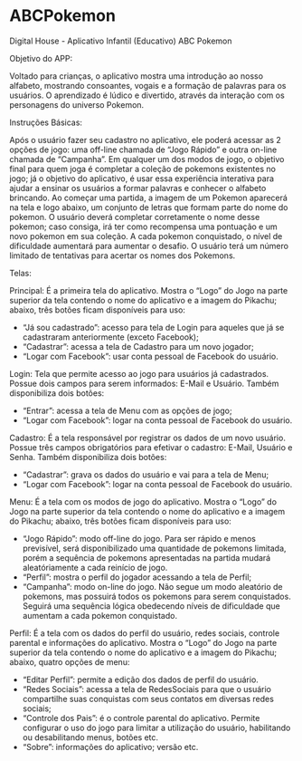 # ABCPokemon
Digital House -  Aplicativo Infantil (Educativo) ABC Pokemon


Objetivo do APP:

Voltado para crianças, o aplicativo mostra uma introdução ao nosso alfabeto, mostrando consoantes, vogais e a formação de palavras para os usuários. O aprendizado é lúdico e divertido, através da interação com os personagens do universo Pokemon.

Instruções Básicas:

Após o usuário fazer seu cadastro no aplicativo, ele poderá acessar  as 2 opções de jogo: uma off-line chamada de “Jogo Rápido” e outra on-line chamada de “Campanha”. 
Em qualquer um dos modos de jogo,  o objetivo final para quem joga é completar a coleção de pokemons existentes no jogo;  já o objetivo do aplicativo, é usar essa experiência interativa para ajudar a ensinar os usuários a formar palavras e conhecer o alfabeto brincando. 
Ao começar uma partida, a imagem de um Pokemon aparecerá na tela e logo abaixo, um conjunto de letras que formam parte do nome do pokemon. 
O usuário deverá completar corretamente o nome desse pokemon; caso consiga, irá ter como recompensa uma pontuação e um novo pokemon em sua coleção. A cada pokemon conquistado, o nível de dificuldade aumentará para aumentar o desafio.  O usuário terá um número limitado de tentativas para acertar os nomes dos Pokemons.

Telas:

Principal: 
É a primeira tela do aplicativo. Mostra  o “Logo” do Jogo na parte superior da tela contendo o nome do aplicativo e a imagem do Pikachu;  abaixo, três botões ficam disponíveis para uso:

- “Já sou cadastrado”: acesso para tela de Login para aqueles que já se cadastraram anteriormente (exceto Facebook);
- “Cadastrar”: acessa a tela de Cadastro para um novo jogador;
- “Logar com Facebook”: usar conta pessoal de Facebook do usuário.

Login: 
Tela que permite acesso ao jogo para usuários já cadastrados.
Possue dois campos para serem informados:  E-Mail e Usuário.
Também disponibiliza dois botões:

- “Entrar”: acessa a tela de Menu com as opções de jogo;
- “Logar com Facebook”: logar na conta pessoal de Facebook do usuário.


Cadastro: 
É a tela responsável por registrar os dados de um novo usuário.
Possue três campos obrigatórios para efetivar o cadastro: E-Mail, Usuário e Senha.
Também disponibiliza dois botões:

- “Cadastrar”: grava os dados do usuário e vai para a tela de Menu;
- “Logar com Facebook”: logar na conta pessoal de Facebook do usuário.


Menu: 
É a tela com os modos de jogo do aplicativo. Mostra  o “Logo” do Jogo na parte superior da tela contendo o nome do aplicativo e a imagem do Pikachu;  abaixo, três botões ficam disponíveis para uso:

- “Jogo Rápido”: modo off-line do jogo. Para ser rápido e menos previsível, será disponibilizado uma quantidade de pokemons limitada, porém a sequência de pokemons apresentadas na partida mudará aleatóriamente a cada reinício de jogo.
- “Perfil”: mostra o perfil do jogador acessando a tela de Perfil;
- “Campanha”: modo on-line do jogo.  Não segue um modo aleatório de pokemons, mas possuirá todos os pokemons para serem conquistados. Seguirá uma sequência lógica obedecendo níveis de dificuldade que aumentam a cada pokemon conquistado. 

Perfil: 
É a tela com os dados do perfil do usuário, redes sociais, controle parental e informações do aplicativo. Mostra  o “Logo” do Jogo na parte superior da tela contendo o nome do aplicativo e a imagem do Pikachu;  abaixo, quatro opções de menu:

- “Editar Perfil”: permite a edição dos dados de perfil do usuário.
- “Redes Sociais”: acessa a tela de RedesSociais para que o usuário compartilhe suas conquistas com seus contatos em diversas redes sociais; 
- “Controle dos Pais”: é o controle parental do aplicativo. Permite configurar o uso do jogo para limitar a utilização do usuário, habilitando ou desabilitando menus, botões etc.
- “Sobre”: informações do aplicativo; versão etc.



